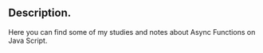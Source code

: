 ## Description.

Here you can find some of my studies and notes about Async Functions on Java Script.
